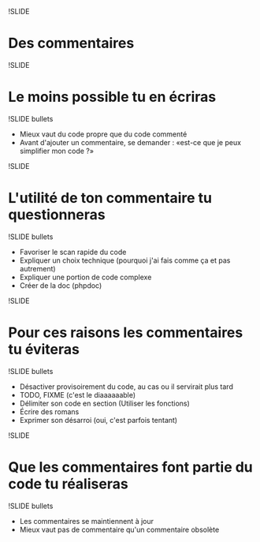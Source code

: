 !SLIDE

# Des commentaires #

!SLIDE

# Le moins possible tu en écriras #

!SLIDE bullets

* Mieux vaut du code propre que du code commenté
* Avant d'ajouter un commentaire, se demander : «est-ce que je peux simplifier mon code ?»

!SLIDE

# L'utilité de ton commentaire tu questionneras #

!SLIDE bullets

* Favoriser le scan rapide du code
* Expliquer un choix technique (pourquoi j'ai fais comme ça et pas autrement)
* Expliquer une portion de code complexe
* Créer de la doc (phpdoc)

!SLIDE

# Pour ces raisons les commentaires tu éviteras #

!SLIDE bullets

* Désactiver provisoirement du code, au cas ou il servirait plus tard
* TODO, FIXME (c'est le diaaaaaable)
* Délimiter son code en section (Utiliser les fonctions)
* Écrire des romans
* Exprimer son désarroi (oui, c'est parfois tentant)

!SLIDE

# Que les commentaires font partie du code tu réaliseras #

!SLIDE bullets

* Les commentaires se maintiennent à jour
* Mieux vaut pas de commentaire qu'un commentaire obsolète

